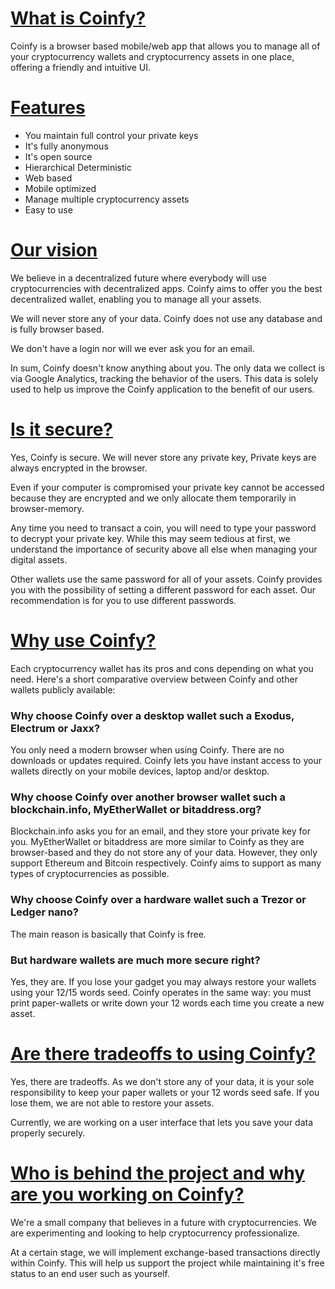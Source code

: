# [What is Coinfy?](#what)
Coinfy is a browser based mobile/web app that allows you to manage all of your cryptocurrency wallets and cryptocurrency assets in one place, offering a friendly and intuitive UI.

# [Features](#features)
- You maintain full control your private keys
- It's fully anonymous
- It's open source
- Hierarchical Deterministic
- Web based
- Mobile optimized
- Manage multiple cryptocurrency assets
- Easy to use

# [Our vision](#vision)
We believe in a decentralized future where everybody will use cryptocurrencies with decentralized apps. Coinfy aims to offer you the best decentralized wallet, enabling you to manage all your assets. 

We will never store any of your data. Coinfy does not use any database and is fully browser based. 

We don't have a login nor will we ever ask you for an email.

In sum, Coinfy doesn't know anything about you. The only data we collect is via Google Analytics, tracking the behavior of the users. This data is solely used to help us improve the Coinfy application to the benefit of our users.



# [Is it secure?](#secure)
Yes, Coinfy is secure. We will never store any private key, Private keys are always encrypted in the browser. 

Even if your computer is compromised your private key cannot be accessed because they are encrypted and we only allocate them temporarily in browser-memory.

Any time you need to transact a coin, you will need to type your password to decrypt your private key. While this may seem tedious at first, we understand the importance of security above all else when managing your digital assets.

Other wallets use the same password for all of your assets. Coinfy provides you with the possibility of setting a different password for each asset. Our recommendation is for you to use different passwords.



# [Why use Coinfy?](#why)
Each cryptocurrency wallet has its pros and cons depending on what you need. Here's a short comparative overview between Coinfy and other wallets publicly available:

### Why choose Coinfy over a desktop wallet such a Exodus, Electrum or Jaxx?
You only need a modern browser when using Coinfy. There are no downloads or updates required. Coinfy lets you have instant access to your wallets directly on your mobile devices, laptop and/or desktop.

### Why choose Coinfy over another browser wallet such a blockchain.info, MyEtherWallet or bitaddress.org?
Blockchain.info asks you for an email, and they store your private key for you. MyEtherWallet or bitaddress are more similar to Coinfy as they are browser-based and they do not store any of your data. However, they only support Ethereum and Bitcoin respectively. Coinfy aims to support as many types of cryptocurrencies as possible.

### Why choose Coinfy over a hardware wallet such a Trezor or Ledger nano?
The main reason is basically that Coinfy is free.

### But hardware wallets are much more secure right?
Yes, they are. If you lose your gadget you may always restore your wallets using your 12/15 words seed. Coinfy operates in the same way: you must print paper-wallets or write down your 12 words each time you create a new asset.


# [Are there tradeoffs to using Coinfy?](#tradeoffs)
Yes, there are tradeoffs. As we don't store any of your data, it is your sole responsibility to keep your paper wallets or your 12 words seed safe. If you lose them, we are not able to restore your assets.

Currently, we are working on a user interface that lets you save your data properly securely.


# [Who is behind the project and why are you working on Coinfy?](#whoweare)
We're a small company that believes in a future with cryptocurrencies. We are experimenting and looking to help cryptocurrency professionalize.

At a certain stage, we will implement exchange-based transactions directly within Coinfy. This will help us support the project while maintaining it's free status to an end user such as yourself.
